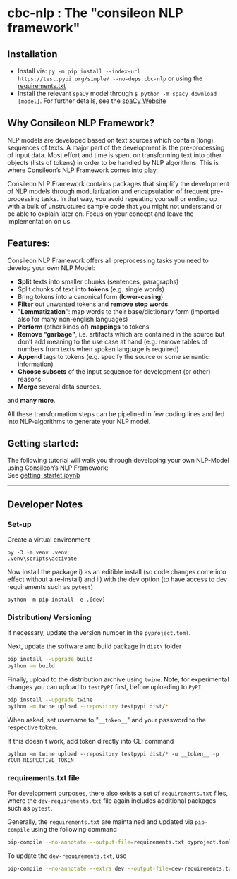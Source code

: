 # cbc-nlp : The "consileon NLP framework"

## Installation
- Install via: `py -m pip install --index-url https://test.pypi.org/simple/ --no-deps cbc-nlp` or using the [requirements.txt](requirements.txt)
- Install the relevant `spaCy` model through `$ python -m spacy download [model]`. For further details, see the [spaCy Website](https://spacy.io/usage/models#download)

## Why Consileon NLP Framework?
NLP models are developed based on text sources which contain (long) sequences of texts. A major part of the development is the pre-processing of input data. Most effort and time is spent on transforming text into other objects (lists of tokens) in order to be handled by NLP algorithms. This is where Consileon’s NLP Framework comes into play. 

Consileon NLP Framework contains packages that simplify the development of NLP models through modularization and encapsulation of frequent pre-processing tasks. In that way, you avoid repeating yourself or ending up with a bulk of unstructured sample code that you might not understand or be able to explain later on. Focus on your concept and leave the implementation on us.  

## Features: 
Consileon NLP Framework offers all preprocessing tasks you need to develop your own NLP Model: 

- **Split** texts into smaller chunks (sentences, paragraphs) 
- Split chunks of text into **tokens** (e.g. single words) 
- Bring tokens into a canonical form (**lower-casing**) 
- **Filter** out unwanted tokens and **remove stop words**. 
- "**Lemmatization**":  map words to their base/dictionary form (imported also for many non-english languages) 
- **Perform** (other kinds of) **mappings** to tokens 
- **Remove "garbage"**, i.e. artifacts which are contained in the source but don’t add meaning to the use case at hand (e.g. remove tables of numbers from texts when spoken language is required) 
- **Append** tags to tokens (e.g. specify the source or some semantic information) 
- **Choose subsets** of the input sequence for development (or other) reasons 
- **Merge** several data sources. 

and **many more**. 

All these transformation steps can be pipelined in few coding lines and fed into NLP-algorithms to generate your NLP model.   



## Getting started: 
The following tutorial will walk you through developing your own NLP-Model using Consileon’s NLP Framework:  
See [getting_startet.ipynb](examples/notebooks/getting_started.ipynb)

---

## Developer Notes

### Set-up
Create a virtual environment
```
py -3 -m venv .venv
.venv\scripts\activate
```
Now install the package i) as an editible install (so code changes come into effect without a re-install) and ii) with the dev option (to have access to dev requirements such as `pytest`)
```
python -m pip install -e .[dev]
```

### Distribution/ Versioning
If necessary, update the version number in the `pyproject.toml`.

Next, update the software and build package in `dist\` folder
```Bash
pip install --upgrade build
python -m build
```

Finally, upload to the distribution archive using `twine`. Note, for experimental changes you can upload to `testPyPI` first, before uploading to `PyPI`.
```Bash
pip install --upgrade twine
python -m twine upload --repository testpypi dist/*
```
When asked, set username to "`__token__`" and your password to the respective token.

If this doesn't work, add token directly into CLI command
```
python -m twine upload --repository testpypi dist/* -u __token__ -p YOUR_RESPECTIVE_TOKEN
```

### requirements.txt file
For development purposes, there also exists a set of `requirements.txt` files, where the `dev-requirements.txt` file again includes additional packages such as `pytest`.

Generally, the `requirements.txt` are maintained and updated via `pip-compile` using the following command
```Bash
pip-compile --no-annotate --output-file=requirements.txt pyproject.toml
```

To update the `dev-requirements.txt`, use
```Bash
pip-compile --no-annotate --extra dev --output-file=dev-requirements.txt pyproject.toml
```









